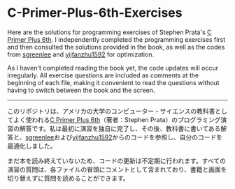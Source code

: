 # C-Primer-Plus-6th-Exercises
Here are the solutions for programming exercises of Stephen Prata's [C Primer Plus 6th](https://books.google.co.jp/books/about/C++_Primer_Plus_6th_Edition.html?id=P7HuWSWtsh0C&source=kp_book_description&redir_esc=y).
I independently completed the programming exercises first and then consulted the solutions provided in the book, as well as the codes from [sgreenlee](https://github.com/sgreenlee/C-Primer-Plus-Exercises) and [yijfanzhu1592](https://github.com/yifanzhu1592/C-Primer-Plus-Programming-Exercises-And-Answers) for optimization.

As I haven't completed reading the book yet, the code updates will occur irregularly.
All exercise questions are included as comments at the beginning of each file, making it convenient to read the questions without having to switch between the book and the screen.

--------------------------------------------------------------------------------------------------------------------

このリポジトリは、アメリカの大学のコンピューター・サイエンスの教科書としてよく使われる[C Primer Plus 6th](https://books.google.co.jp/books/about/C++_Primer_Plus_6th_Edition.html?id=P7HuWSWtsh0C&source=kp_book_description&redir_esc=y)（著者：Stephen Prata）のプログラミング演習の解答です。私は最初に演習を独自に完了し、その後、教科書に書いてある解答と、[sgreenlee](https://github.com/sgreenlee/C-Primer-Plus-Exercises)および[yijfanzhu1592](https://github.com/yifanzhu1592/C-Primer-Plus-Programming-Exercises-And-Answers)からのコードを参照し、自分のコードを最適化しました。

まだ本を読み終えていないため、コードの更新は不定期に行われます。すべての演習の質問は、各ファイルの冒頭にコメントとして含まれており、書籍と画面を切り替えずに質問を読めることができます。
